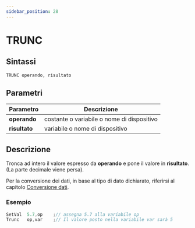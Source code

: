 ```yaml
---
sidebar_position: 28
---
```


# TRUNC

## Sintassi

  ```
 TRUNC operando, risultato
  ```

## Parametri
|Parametro              | Descrizione                                        |                
|-----------------------|----------------------------------------------------|
| **operando**          | costante o variabile o nome di dispositivo         |   
| **risultato**         | variabile o nome di dispositivo                    |         

## Descrizione
Tronca ad intero il valore espresso da **operando** e pone il valore in **risultato**. (La parte decimale viene persa). 

Per la conversione dei dati, in base al tipo di dato dichiarato, riferirsi al capitolo [Conversione dati](Conversione-dati.md).

### Esempio

```c {2} showLineNumbers
SetVal  5.7,op    ;// assegna 5.7 alla variabile op
Trunc   op,var    ;// Il valore posto nella variabile var sarà 5
```